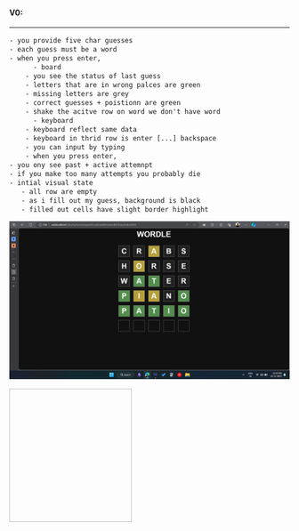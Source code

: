 
   #### V0:

   ---

	- you provide five char guesses
	- each guess must be a word
	- when you press enter,
	      - board
		- you see the status of last guess
		- letters that are in wrong palces are green 
		- missing letters are grey
		- correct guesses + poistionn are green
		- shake the acitve row on word we don't have word
	      - keyboard
		- keyboard reflect same data
		- keyboard in thrid row is enter [...] backspace
		- you can input by typing
		- when you press enter,
	- you ony see past + active attemnpt
	- if you make too many attempts you probably die
	- intial visual state
	   - all row are empty
	   - as i fill out my guess, background is black
	   - filled out cells have slight border highlight
![wordleVo](wordleVo.png)
<p>
    <img src"wordleVo.png" width="220" height="240" />
</p>
    
